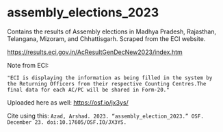 # assembly_elections_2023

Contains the results of Assembly elections in Madhya Pradesh, Rajasthan, Telangana, Mizoram, and Chhattisgarh.
Scraped from the ECI website.

https://results.eci.gov.in/AcResultGenDecNew2023/index.htm

Note from ECI:

`"ECI is displaying the information as being filled in the system by the Returning Officers from their respective Counting Centres.The final data for each AC/PC will be shared in Form-20."`

Uploaded here as well: https://osf.io/jx3ys/

Cite using this: `Azad, Arshad. 2023. “assembly_election_2023.” OSF. December 23. doi:10.17605/OSF.IO/JX3YS.`
